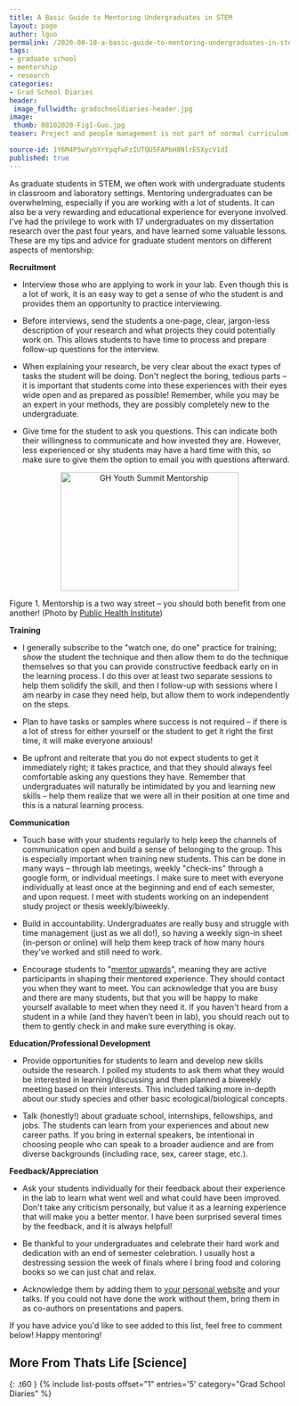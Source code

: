 ```yaml
---
title: A Basic Guide to Mentoring Undergraduates in STEM
layout: page
author: lguo
permalink: /2020-08-10-a-basic-guide-to-mentoring-undergraduates-in-stem-lguo/
tags:
- graduate school
- mentorship
- research
categories:
- Grad School Diaries
header:
 image_fullwidth: gradschooldiaries-header.jpg
image:
 thumb: 08102020-Fig1-Guo.jpg
teaser: Project and people management is not part of normal curriculum in graduate school – but you better believe you will be expected to do it! Here’s some advice to help you be a better mentor to undergraduate students.

source-id: 1Y6M4P5wYybYrYpqfwFzIUTQU5FAPbH8NlrESXycV1dI
published: true
---
```

As graduate students in STEM, we often work with undergraduate students in classroom and laboratory settings. Mentoring undergraduates can be overwhelming, especially if you are working with a lot of students. It can also be a very rewarding and educational experience for everyone involved. I've had the privilege to work with 17 undergraduates on my dissertation research over the past four years, and have learned some valuable lessons. These are my tips and advice for graduate student mentors on different aspects of mentorship:

**Recruitment**

* Interview those who are applying to work in your lab. Even though this is a lot of work, it is an easy way to get a sense of who the student is and provides them an opportunity to practice interviewing. 

* Before interviews, send the students a one-page, clear, jargon-less description of your research and what projects they could potentially work on. This allows students to have time to process and prepare follow-up questions for the interview.

* When explaining your research, be very clear about the exact types of tasks the student will be doing. Don't neglect the boring, tedious parts – it is important that students come into these experiences with their eyes wide open and as prepared as possible! Remember, while you may be an expert in your methods, they are possibly completely new to the undergraduate. 

* Give time for the student to ask you questions. This can indicate both their willingness to communicate and how invested they are. However, less experienced or shy students may have a hard time with this, so make sure to give them the option to email you with questions afterward.

<center><a data-flickr-embed="true" href="https://www.flickr.com/photos/130479548@N06/35725773006" title="GH Youth Summit Mentorship"><img src="https://live.staticflickr.com/4044/35725773006_5553f150f4_n.jpg" width="320" height="213" alt="GH Youth Summit Mentorship"></a><script async src="//embedr.flickr.com/assets/client-code.js" charset="utf-8"></script></center>

Figure 1. Mentorship is a two way street – you should both benefit from one another! (Photo by [Public Health Institute](https://www.flickr.com/photos/130479548@N06/35725773006/in/photolist-WqXVDy-eaFgDv-pdCw9g-eaFiWB-BMfPN3-pv5MoG-eaFpDc-pdBXEb-eaFpS8-eaM5R3-pdCDD6-eaFnBp-eaLUZS-eaFr2p-eaFpZB-eaFjRT-eaLUF3-eaM3aE-eaLVg3-eaM22m-9wMiGf-eaM4Bd-FRbtJH-eaLX8q-eaM5nu-eaFdrB-eaM4Ww-bNRkq8-eaFmLz-eaLVqq-eaFozH-eaFjmr-eaFrGP-eaM2bb-eaLVLW-eaFmXT-eaLZzS-B26kXD-c7BKFQ-eaFirz-eaFjWD-2ii1BUj-eaFnkP-eaLV5q-eaFoRa-eaLXC5-eaLUeb-qYiGi6-eaFf92-pt5tHs))

**Training**

* I generally subscribe to the "watch one, do one" practice for training; s*how* the student the technique and then allow them to do the technique themselves so that you can provide constructive feedback early on in the learning process. I do this over at least two separate sessions to help them solidify the skill, and then I follow-up with sessions where I am nearby in case they need help, but allow them to work independently on the steps. 

* Plan to have tasks or samples where success is not required – if there is a lot of stress for either yourself or the student to get it right the first time, it will make everyone anxious!

* Be upfront and reiterate that you do not expect students to get it immediately right; it takes practice, and that they should always feel comfortable asking any questions they have. Remember that undergraduates will naturally be intimidated by you and learning new skills – help them realize that we were all in their position at one time and this is a natural learning process.

**Communication**

* Touch base with your students regularly to help keep the channels of communication open and build a sense of belonging to the group. This is especially important when training new students. This can be done in many ways – through lab meetings, weekly "check-ins" through a google form, or individual meetings. I make sure to meet with everyone individually at least once at the beginning and end of each semester, and upon request. I meet with students working on an independent study project or thesis weekly/biweekly.

* Build in accountability. Undergraduates are really busy and struggle with time management (just as we all do!), so having a weekly sign-in sheet (in-person or online) will help them keep track of how many hours they've worked and still need to work.

* Encourage students to "[mentor](https://tomprof.stanford.edu/posting/1525)[ upwards](https://tomprof.stanford.edu/posting/1525)", meaning they are active participants in shaping their mentored experience. They should contact you when they want to meet. You can acknowledge that you are busy and there are many students, but that you will be happy to make yourself available to meet when they need it. If you haven't heard from a student in a while (and they haven’t been in lab), you should reach out to them to gently check in and make sure everything is okay.

**Education/Professional Development**

* Provide opportunities for students to learn and develop new skills outside the research. I polled my students to ask them what they would be interested in learning/discussing and then planned a biweekly meeting based on their interests. This included talking more in-depth about our study species and other basic ecological/biological concepts.

* Talk (honestly!) about graduate school, internships, fellowships, and jobs. The students can learn from your experiences and about new career paths. If you bring in external speakers, be intentional in choosing people who can speak to a broader audience and are from diverse backgrounds (including race, sex, career stage, etc.).

**Feedback/Appreciation**

* Ask your students individually for their feedback about their experience in the lab to learn what went well and what could have been improved. Don't take any criticism personally, but value it as a learning experience that will make you a better mentor. I have been surprised several times by the feedback, and it is always helpful!

* Be thankful to your undergraduates and celebrate their hard work and dedication with an end of semester celebration. I usually host a destressing session the week of finals where I bring food and coloring books so we can just chat and relax. 

* Acknowledge them by adding them to [your personal website](https://www.lianwguo.com/undergraduates) and your talks. If you could not have done the work without them, bring them in as co-authors on presentations and papers.

If you have advice you'd like to see added to this list, feel free to comment below! Happy mentoring!

## More From Thats Life [Science]
{: .t60 }
{% include list-posts offset="1" entries='5' category="Grad School Diaries" %}
